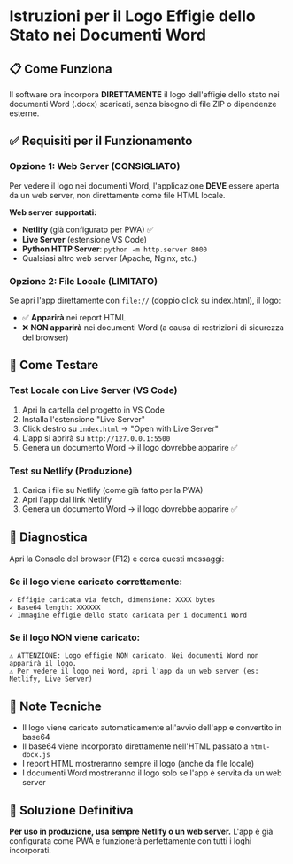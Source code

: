 # Istruzioni per il Logo Effigie dello Stato nei Documenti Word

## 📋 Come Funziona

Il software ora incorpora **DIRETTAMENTE** il logo dell'effigie dello stato nei documenti Word (.docx) scaricati, senza bisogno di file ZIP o dipendenze esterne.

## ✅ Requisiti per il Funzionamento

### Opzione 1: Web Server (CONSIGLIATO)
Per vedere il logo nei documenti Word, l'applicazione **DEVE** essere aperta da un web server, non direttamente come file HTML locale.

**Web server supportati:**
- **Netlify** (già configurato per PWA) ✅
- **Live Server** (estensione VS Code)
- **Python HTTP Server**: `python -m http.server 8000`
- Qualsiasi altro web server (Apache, Nginx, etc.)

### Opzione 2: File Locale (LIMITATO)
Se apri l'app direttamente con `file://` (doppio click su index.html), il logo:
- ✅ **Apparirà** nei report HTML
- ❌ **NON apparirà** nei documenti Word (a causa di restrizioni di sicurezza del browser)

## 🔧 Come Testare

### Test Locale con Live Server (VS Code)
1. Apri la cartella del progetto in VS Code
2. Installa l'estensione "Live Server"
3. Click destro su `index.html` → "Open with Live Server"
4. L'app si aprirà su `http://127.0.0.1:5500`
5. Genera un documento Word → il logo dovrebbe apparire ✅

### Test su Netlify (Produzione)
1. Carica i file su Netlify (come già fatto per la PWA)
2. Apri l'app dal link Netlify
3. Genera un documento Word → il logo dovrebbe apparire ✅

## 🐛 Diagnostica

Apri la Console del browser (F12) e cerca questi messaggi:

### Se il logo viene caricato correttamente:
```
✓ Effigie caricata via fetch, dimensione: XXXX bytes
✓ Base64 length: XXXXXX
✓ Immagine effigie dello stato caricata per i documenti Word
```

### Se il logo NON viene caricato:
```
⚠ ATTENZIONE: Logo effigie NON caricato. Nei documenti Word non apparirà il logo.
⚠ Per vedere il logo nei Word, apri l'app da un web server (es: Netlify, Live Server)
```

## 📝 Note Tecniche

- Il logo viene caricato automaticamente all'avvio dell'app e convertito in base64
- Il base64 viene incorporato direttamente nell'HTML passato a `html-docx.js`
- I report HTML mostreranno sempre il logo (anche da file locale)
- I documenti Word mostreranno il logo solo se l'app è servita da un web server

## 🚀 Soluzione Definitiva

**Per uso in produzione, usa sempre Netlify o un web server.**
L'app è già configurata come PWA e funzionerà perfettamente con tutti i loghi incorporati.

